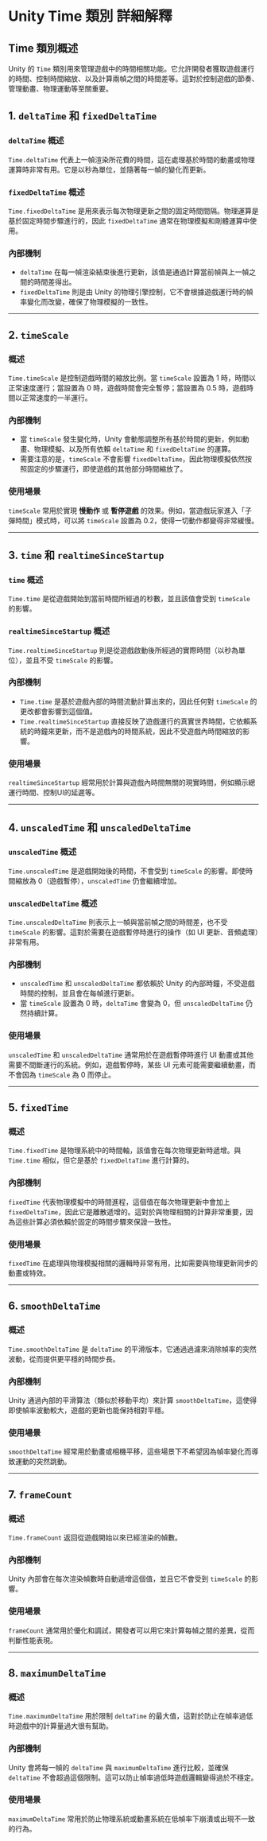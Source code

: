 ﻿# Unity Time 類別 詳細解釋

## Time 類別概述
Unity 的 `Time` 類別用來管理遊戲中的時間相關功能。它允許開發者獲取遊戲運行的時間、控制時間縮放、以及計算兩幀之間的時間差等。這對於控制遊戲的節奏、管理動畫、物理運動等至關重要。

## 1. `deltaTime` 和 `fixedDeltaTime`

### `deltaTime` 概述
`Time.deltaTime` 代表上一幀渲染所花費的時間，這在處理基於時間的動畫或物理運算時非常有用。它是以秒為單位，並隨著每一幀的變化而更新。

### `fixedDeltaTime` 概述
`Time.fixedDeltaTime` 是用來表示每次物理更新之間的固定時間間隔。物理運算是基於固定時間步驟進行的，因此 `fixedDeltaTime` 通常在物理模擬和剛體運算中使用。

### 內部機制
- `deltaTime` 在每一幀渲染結束後進行更新，該值是通過計算當前幀與上一幀之間的時間差得出。
- `fixedDeltaTime` 則是由 Unity 的物理引擎控制，它不會根據遊戲運行時的幀率變化而改變，確保了物理模擬的一致性。

---

## 2. `timeScale`

### 概述
`Time.timeScale` 是控制遊戲時間的縮放比例。當 `timeScale` 設置為 1 時，時間以正常速度運行；當設置為 0 時，遊戲時間會完全暫停；當設置為 0.5 時，遊戲時間以正常速度的一半運行。

### 內部機制
- 當 `timeScale` 發生變化時，Unity 會動態調整所有基於時間的更新，例如動畫、物理模擬、以及所有依賴 `deltaTime` 和 `fixedDeltaTime` 的運算。
- 需要注意的是，`timeScale` 不會影響 `fixedDeltaTime`，因此物理模擬依然按照固定的步驟運行，即使遊戲的其他部分時間縮放了。

### 使用場景
`timeScale` 常用於實現 **慢動作** 或 **暫停遊戲** 的效果。例如，當遊戲玩家進入「子彈時間」模式時，可以將 `timeScale` 設置為 0.2，使得一切動作都變得非常緩慢。

---

## 3. `time` 和 `realtimeSinceStartup`

### `time` 概述
`Time.time` 是從遊戲開始到當前時間所經過的秒數，並且該值會受到 `timeScale` 的影響。

### `realtimeSinceStartup` 概述
`Time.realtimeSinceStartup` 則是從遊戲啟動後所經過的實際時間（以秒為單位），並且不受 `timeScale` 的影響。

### 內部機制
- `Time.time` 是基於遊戲內部的時間流動計算出來的，因此任何對 `timeScale` 的更改都會影響到這個值。
- `Time.realtimeSinceStartup` 直接反映了遊戲運行的真實世界時間，它依賴系統的時鐘來更新，而不是遊戲內的時間系統，因此不受遊戲內時間縮放的影響。

### 使用場景
`realtimeSinceStartup` 經常用於計算與遊戲內時間無關的現實時間，例如顯示總運行時間、控制UI的延遲等。

---

## 4. `unscaledTime` 和 `unscaledDeltaTime`

### `unscaledTime` 概述
`Time.unscaledTime` 是遊戲開始後的時間，不會受到 `timeScale` 的影響。即使時間縮放為 0（遊戲暫停），`unscaledTime` 仍會繼續增加。

### `unscaledDeltaTime` 概述
`Time.unscaledDeltaTime` 則表示上一幀與當前幀之間的時間差，也不受 `timeScale` 的影響。這對於需要在遊戲暫停時進行的操作（如 UI 更新、音頻處理）非常有用。

### 內部機制
- `unscaledTime` 和 `unscaledDeltaTime` 都依賴於 Unity 的內部時鐘，不受遊戲時間的控制，並且會在每幀進行更新。
- 當 `timeScale` 設置為 0 時，`deltaTime` 會變為 0，但 `unscaledDeltaTime` 仍然持續計算。

### 使用場景
`unscaledTime` 和 `unscaledDeltaTime` 通常用於在遊戲暫停時進行 UI 動畫或其他需要不間斷運行的系統。例如，遊戲暫停時，某些 UI 元素可能需要繼續動畫，而不會因為 `timeScale` 為 0 而停止。

---

## 5. `fixedTime`

### 概述
`Time.fixedTime` 是物理系統中的時間軸，該值會在每次物理更新時遞增。與 `Time.time` 相似，但它是基於 `fixedDeltaTime` 進行計算的。

### 內部機制
`fixedTime` 代表物理模擬中的時間進程，這個值在每次物理更新中會加上 `fixedDeltaTime`，因此它是離散遞增的。這對於與物理相關的計算非常重要，因為這些計算必須依賴於固定的時間步驟來保證一致性。

### 使用場景
`fixedTime` 在處理與物理模擬相關的邏輯時非常有用，比如需要與物理更新同步的動畫或特效。

---

## 6. `smoothDeltaTime`

### 概述
`Time.smoothDeltaTime` 是 `deltaTime` 的平滑版本，它通過過濾來消除幀率的突然波動，從而提供更平穩的時間步長。

### 內部機制
Unity 通過內部的平滑算法（類似於移動平均）來計算 `smoothDeltaTime`，這使得即使幀率波動較大，遊戲的更新也能保持相對平穩。

### 使用場景
`smoothDeltaTime` 經常用於動畫或相機平移，這些場景下不希望因為幀率變化而導致運動的突然跳動。

---

## 7. `frameCount`

### 概述
`Time.frameCount` 返回從遊戲開始以來已經渲染的幀數。

### 內部機制
Unity 內部會在每次渲染幀數時自動遞增這個值，並且它不會受到 `timeScale` 的影響。

### 使用場景
`frameCount` 通常用於優化和調試，開發者可以用它來計算每幀之間的差異，從而判斷性能表現。

---

## 8. `maximumDeltaTime`

### 概述
`Time.maximumDeltaTime` 用於限制 `deltaTime` 的最大值，這對於防止在幀率過低時遊戲中的計算量過大很有幫助。

### 內部機制
Unity 會將每一幀的 `deltaTime` 與 `maximumDeltaTime` 進行比較，並確保 `deltaTime` 不會超過這個限制。這可以防止幀率過低時遊戲邏輯變得過於不穩定。

### 使用場景
`maximumDeltaTime` 常用於防止物理系統或動畫系統在低幀率下崩潰或出現不一致的行為。
